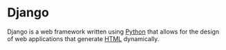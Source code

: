 # Django



Django is a web framework written using [Python](wiki/Python) that allows for the design of web applications that generate [HTML](wiki/HTML) dynamically.